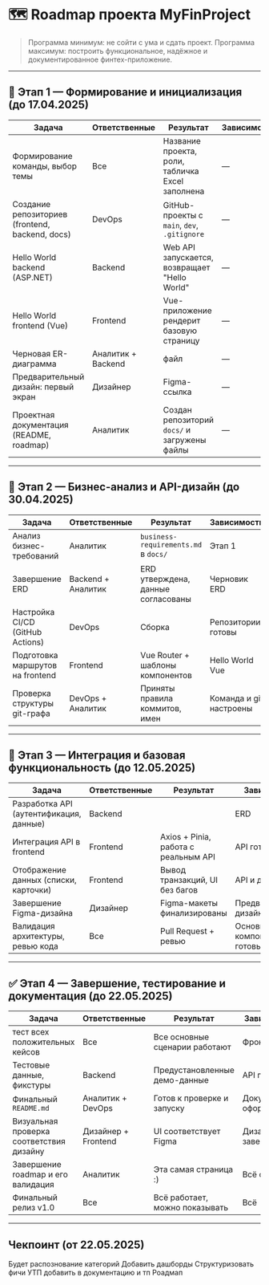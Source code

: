 # 🗺️ Roadmap проекта MyFinProject

> Программа минимум: не сойти с ума и сдать проект. Программа максимум: построить функциональное, надёжное и документированное финтех-приложение.

---

## 🔰 Этап 1 — Формирование и инициализация (до 17.04.2025)

| Задача | Ответственные | Результат | Зависимости |
|-------|----------------|-----------|-------------|
| Формирование команды, выбор темы | Все | Название проекта, роли, табличка Excel заполнена | — |
| Создание репозиториев (frontend, backend, docs) | DevOps | GitHub-проекты с `main`, `dev`, `.gitignore`| — |
| Hello World backend (ASP.NET) | Backend | Web API запускается, возвращает "Hello World" | — |
| Hello World frontend (Vue) | Frontend | Vue-приложение рендерит базовую страницу | — |
| Черновая ER-диаграмма | Аналитик + Backend | файл | — |
| Предварительный дизайн: первый экран | Дизайнер | Figma-ссылка | — |
| Проектная документация (README, roadmap) | Аналитик | Создан репозиторий `docs/` и загружены файлы | — |

---

## 📍 Этап 2 — Бизнес-анализ и API-дизайн (до 30.04.2025)

| Задача | Ответственные | Результат | Зависимости |
|--------|----------------|-----------|-------------|
| Анализ бизнес-требований | Аналитик | `business-requirements.md` в `docs/` | Этап 1 |
| Завершение ERD | Backend + Аналитик | ERD утверждена, данные согласованы | Черновик ERD |
| Настройка CI/CD (GitHub Actions) | DevOps | Сборка | Репозитории готовы |
| Подготовка маршрутов на frontend | Frontend | Vue Router + шаблоны компонентов | Hello World Vue |
| Проверка структуры git-графа | DevOps + Аналитик | Приняты правила коммитов, имен | Команда и git настроены |

---

## 🔨 Этап 3 — Интеграция и базовая функциональность (до 12.05.2025)

| Задача | Ответственные | Результат | Зависимости |
|--------|----------------|-----------|-------------|
| Разработка API (аутентификация, данные) | Backend |  | ERD |
| Интеграция API в frontend | Frontend | Axios + Pinia, работа с реальным API | API готов |
| Отображение данных (списки, карточки) | Frontend | Вывод транзакций, UI без багов | API и данные |
| Завершение Figma-дизайна | Дизайнер | Figma-макеты финализированы | Предварительный дизайн |
| Валидация архитектуры, ревью кода | Все | Pull Request + ревью | Основные компоненты готовы |

---

## ✅ Этап 4 — Завершение, тестирование и документация (до 22.05.2025)

| Задача | Ответственные | Результат | Зависимости |
|--------|----------------|-----------|-------------|
| тест всех положительных кейсов | Все | Все основные сценарии работают | Фронт + бэк |
| Тестовые данные, фикстуры | Backend | Предустановленные демо-данные | API готов |
| Финальный `README.md` | Аналитик + DevOps | Готов к проверке и запуску | Документация оформлена |
| Визуальная проверка соответствия дизайну | Дизайнер + Frontend | UI соответствует Figma | Дизайн завершён |
| Завершение roadmap и его валидация | Аналитик | Эта самая страница :) | Всё остальное |
| Финальный релиз v1.0 | Все | Всё работает, можно показывать | Всё |

---

## Чекпоинт (от 22.05.2025)

Будет распознование категорий
Добавить дашборды
Структуризовать фичи
УТП добавить в документацию и тп
Роадмап


